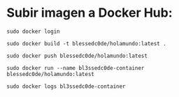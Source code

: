 # Subir imagen a Docker Hub:

`sudo docker login`

`sudo docker build -t blessedc0de/holamundo:latest .`

`sudo docker push blessedc0de/holamundo:latest`

`sudo docker run --name bl3ssedc0de-container blessedc0de/holamundo:latest`

`sudo docker logs bl3ssedc0de-container`
